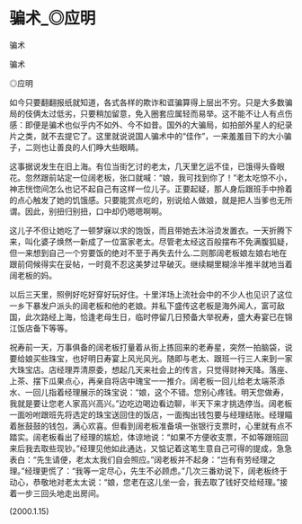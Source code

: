 # 骗术_◎应明

骗术

骗术

◎应明

如今只要翻翻报纸就知道，各式各样的欺诈和诓骗算得上层出不穷。只是大多数骗局的伎俩太过低劣，只要稍加留意，免入圈套应属轻而易举。这不能不让人有点伤感：即便是骗术也似乎内不如外、今不如昔。国外的大骗局，如拍部外星人的纪录片之类，就不去提它了。这里就说说国人骗术中的“佳作”，一来羞羞目下的大小骗子，二则也让善良的人们睁大些眼睛。

这事据说发生在旧上海。有位当街乞讨的老太，几天里乞运不佳，已饿得头昏眼花。忽然跟前站定一位阔老板，张口就喊：“娘，我可找到你了！”老太吃惊不小，神志恍惚间怎么也记不起自己有这样一位儿子。正要起疑，那人身后跟班手中拎着的点心触发了她的饥饿感。只要能赏点吃的，别说给人做娘，就是把人当爹也无所谓。因此，别扭归别扭，口中却仍嗯嗯啊啊。

这儿子不但让她吃了一顿梦寐以求的饱饭，而且带她去沐浴烫发置衣。一天折腾下来，叫化婆子焕然一新成了一位富家老太。尽管老太经这百般摆布不免满腹狐疑，但一来想到自己一个穷要饭的绝对不至于再失去什么.二则那阔老板娘左娘右地在跟前伺候得实在妥帖，一时竟不忍这美梦过早破灭。继续糊里糊涂半推半就地当着阔老板的妈。

以后三天里，照例好吃好穿好玩好住。十里洋场上流社会中的不少人也见识了这位一乡下暴发户派头的阔老板和他的老娘。并私下盛传这老板是海外闻人，富可敌国，此次路经上海，恰逢老母生日，临时停留几日预备大举祝寿，盛大寿宴已在锦江饭店备下等等。

祝寿前一天，万事俱备的阔老板打量着从街上拣回来的老寿星，突然一拍脑袋，说要给娘买些珠宝，也好明日寿宴上风光风光。随即与老太、跟班一行三人来到一家大珠宝店。店经理弄清原委，想起几天来社会上的传言，只觉得财神天降。落座、上茶、摆下瓜果点心，再亲自将店中瑰宝一一推介。阔老板一回儿给老太端茶添水、一回儿指着经理展示的珠宝说：“娘，这个不错。您别心疼钱。明天您做寿，我就是要让您老人家高兴高兴。”边吃边喝边看边聊，半天下来才挑选停当。阔老板一面吩咐跟班先将选定的珠宝送回住的饭店，一面掏出钱包要与经理结账。经理瞄着胀鼓鼓的钱包，满心欢喜。但看到阔老板准备填一张银行支票时，心里就有点不踏实。阔老板看出了经理的尴尬，体谅地说：“如果不方便收支票，不如等跟班回来后我去取些现钞。”经理见他如此通达，又惦记着这笔生意自己可得的提成，急急表白：“先生请便，老太太我们自会照应。”阔老板并不起身：“岂有有劳经理之理。”经理更慌了：“我等一定尽心，先生不必顾虑。”几次三番劝说下，阔老板终于动心，恭敬地对老太太说：“娘，您老在这儿坐一会，我去取了钱好交给经理。”接着一步三回头地走出房间。

(2000.1.15)